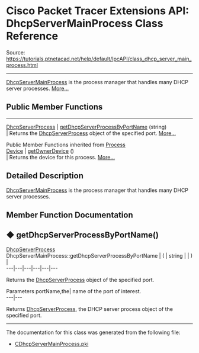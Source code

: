 # Cisco Packet Tracer Extensions API: DhcpServerMainProcess Class Reference

Source: https://tutorials.ptnetacad.net/help/default/IpcAPI/class_dhcp_server_main_process.html

---

[DhcpServerMainProcess](class_dhcp_server_main_process.html "DhcpServerMainProcess is the process manager that handles many DHCP server processes.") is the process manager that handles many DHCP server processes. [More...](class_dhcp_server_main_process.html#details)

##  Public Member Functions  
  
---  
[DhcpServerProcess](class_dhcp_server_process.html) | [getDhcpServerProcessByPortName](class_dhcp_server_main_process.html#a5cd21aa7d72dafb399059c5800d94736) (string)  
| Returns the [DhcpServerProcess](class_dhcp_server_process.html "DhcpServerProcess is the process that handles DHCP pools and leases.") object of the specified port. [More...](class_dhcp_server_main_process.html#a5cd21aa7d72dafb399059c5800d94736)  
  
Public Member Functions inherited from [Process](class_process.html)  
[Device](class_device.html) | [getOwnerDevice](class_process.html#a9cc34f553b0325e0f4074301fd36b77b) ()  
| Returns the device for this process. [More...](class_process.html#a9cc34f553b0325e0f4074301fd36b77b)  
  
  
## Detailed Description

[DhcpServerMainProcess](class_dhcp_server_main_process.html "DhcpServerMainProcess is the process manager that handles many DHCP server processes.") is the process manager that handles many DHCP server processes. 

## Member Function Documentation

## ◆ getDhcpServerProcessByPortName()

[DhcpServerProcess](class_dhcp_server_process.html) DhcpServerMainProcess::getDhcpServerProcessByPortName  | ( | string  | | ) |   
---|---|---|---|---|---  
  
Returns the [DhcpServerProcess](class_dhcp_server_process.html "DhcpServerProcess is the process that handles DHCP pools and leases.") object of the specified port. 

Parameters
     portName,the| name of the port of interest.  
---|---  
  
Returns
    [DhcpServerProcess](class_dhcp_server_process.html "DhcpServerProcess is the process that handles DHCP pools and leases."), the DHCP server process object of the specified port. 

* * *

The documentation for this class was generated from the following file:

  * [CDhcpServerMainProcess.pki](_c_dhcp_server_main_process_8pki.html)



